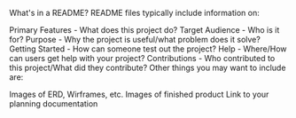 What's in a README?
README files typically include information on:

Primary Features - What does this project do?
Target Audience - Who is it for?
Purpose - Why the project is useful/what problem does it solve?
Getting Started - How can someone test out the project?
Help - Where/How can users get help with your project?
Contributions - Who contributed to this project/What did they contribute?
Other things you may want to include are:

Images of ERD, Wirframes, etc.
Images of finished product
Link to your planning documentation